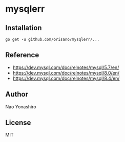 # mysqlerr

## Installation
```
go get -u github.com/orisano/mysqlerr/...
```

## Reference
* https://dev.mysql.com/doc/relnotes/mysql/5.7/en/
* https://dev.mysql.com/doc/relnotes/mysql/8.0/en/
* https://dev.mysql.com/doc/relnotes/mysql/8.4/en/

## Author
Nao Yonashiro

## License
MIT
